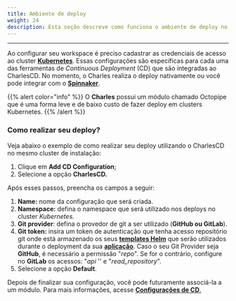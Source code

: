 ```yaml
---
title: Ambiente de deploy
weight: 24
description: Esta seção descreve como funciona o ambiente de deploy no Charles.
---
```


---

Ao configurar seu workspace é preciso cadastrar as credenciais de acesso ao cluster [**Kubernetes**](https://kubernetes.io/). Essas configurações são específicas para cada uma das ferramentas de _Continuous Deployment_ \(CD\) que são integradas ao CharlesCD. No momento, o Charles realiza o deploy nativamente ou você pode integrar com o [**Spinnaker**](https://www.spinnaker.io/). 

{{% alert color="info" %}}
O **Charles** possui um módulo chamado Octopipe que é uma forma leve e de baixo custo de fazer deploy em clusters Kubernetes.
{{% /alert %}}

### Como realizar seu deploy?

Veja abaixo o exemplo de como realizar seu deploy utilizando o CharlesCD no mesmo cluster de instalação:

1. Clique em **Add CD Configuration**;
2. Selecione a opção **CharlesCD.**

Após esses passos, preencha os campos a seguir:

1. **Name:** nome da configuração que será criada.
2. **Namespace:** defina o namespace que será utilizado nos deploys no cluster _Kubernetes._
3. **Git provider**: defina o provedor de git a ser utilizado \(**GitHub ou GitLab**\).
4. **Git token:** insira um token de autenticação que tenha acesso repositório git onde está armazenado os seus [**templates Helm**](../../../criando-seu-primeiro-modulo/configurando-o-chart-template) que serão utilizados durante o deployment da sua [**aplicação**](../../../criando-seu-primeiro-modulo/). Caso o seu Git Provider seja **GitHub**, é necessário a permissão "_repo_".  Se for o contrário, configure no **GitLab** os acessos: "_api_ '' e "_read\_repository_".
5. Selecione a opção **Default**.

Depois de finalizar sua configuração, você pode futuramente associá-la a um módulo. Para mais informações, acesse [**Configurações de CD**.](../../../referencia/configuracao-cd)
